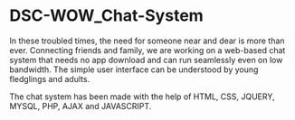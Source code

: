 # DSC-WOW_Chat-System

In these troubled times, the need for someone near and dear is more than ever. Connecting friends and family, we are working on a web-based chat system that needs no app download and can run seamlessly even on low bandwidth. The simple user interface can be understood by young fledglings and adults.

The chat system has been made with the help of HTML, CSS, JQUERY, MYSQL, PHP, AJAX and JAVASCRIPT.

